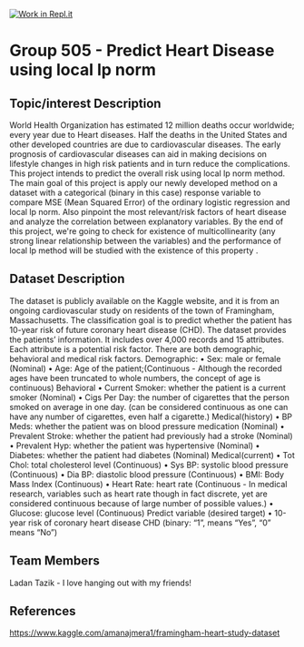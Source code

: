 [![Work in Repl.it](https://classroom.github.com/assets/work-in-replit-14baed9a392b3a25080506f3b7b6d57f295ec2978f6f33ec97e36a161684cbe9.svg)](https://classroom.github.com/online_ide?assignment_repo_id=315718&assignment_repo_type=GroupAssignmentRepo)
# Group 505 - Predict Heart Disease using local lp norm

## Topic/interest Description
World Health Organization has estimated 12 million deaths occur worldwide; every year due to Heart diseases. Half the deaths in the United States and other developed countries are due to cardiovascular diseases. The early prognosis of cardiovascular diseases can aid in making decisions on lifestyle changes in high risk patients and in turn reduce the complications. This project intends to predict the overall risk using local lp norm method. The main goal of this project is apply our newly developed method on a dataset with a categorical (binary in this case) response variable to compare MSE (Mean Squared Error) of the ordinary logistic regression and local lp norm. Also pinpoint the most relevant/risk factors of heart disease and analyze the correlation between explanatory variables. By the end of this project, we're going to check for existence of multicollinearity (any strong linear relationship between the variables) and the performance of local lp method will be studied with the existence of this property .

## Dataset Description
The dataset is publicly available on the Kaggle website, and it is from an ongoing cardiovascular study on residents of the town of Framingham, Massachusetts. The classification goal is to predict whether the patient has 10-year risk of future coronary heart disease (CHD). The dataset provides the patients’ information. It includes over 4,000 records and 15 attributes. Each attribute is a potential risk factor. There are both demographic, behavioral and medical risk factors.
Demographic:
• Sex: male or female (Nominal)
• Age: Age of the patient;(Continuous - Although the recorded ages have been truncated to whole numbers, the concept of age is continuous)
Behavioral
• Current Smoker: whether the patient is a current smoker (Nominal)
• Cigs Per Day: the number of cigarettes that the person smoked on average in one day. (can be considered continuous as one can have any number of cigarettes, even half a cigarette.)
Medical(history)
• BP Meds: whether the patient was on blood pressure medication (Nominal)
• Prevalent Stroke: whether the patient had previously had a stroke (Nominal)
• Prevalent Hyp: whether the patient was hypertensive (Nominal)
• Diabetes: whether the patient had diabetes (Nominal)
Medical(current)
• Tot Chol: total cholesterol level (Continuous)
• Sys BP: systolic blood pressure (Continuous)
• Dia BP: diastolic blood pressure (Continuous)
• BMI: Body Mass Index (Continuous)
• Heart Rate: heart rate (Continuous - In medical research, variables such as heart rate though in fact discrete, yet are considered continuous because of large number of possible values.)
• Glucose: glucose level (Continuous)
Predict variable (desired target)
• 10-year risk of coronary heart disease CHD (binary: “1”, means “Yes”, “0” means “No”)

## Team Members

Ladan Tazik - I love hanging out with my friends!

## References
https://www.kaggle.com/amanajmera1/framingham-heart-study-dataset
